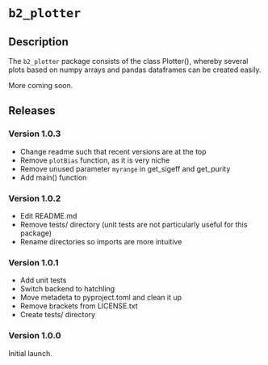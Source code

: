 # `b2_plotter`

## Description
The `b2_plotter` package consists of the class Plotter(), whereby several plots based on numpy arrays and pandas dataframes can be created easily. 

More coming soon.

## Releases

### Version 1.0.3 
- Change readme such that recent versions are at the top 
- Remove `plotBias` function, as it is very niche
- Remove unused parameter `myrange` in get_sigeff and get_purity
- Add main() function 

### Version 1.0.2 
- Edit README.md
- Remove tests/ directory (unit tests are not particularly useful for this package)
- Rename directories so imports are more intuitive

### Version 1.0.1
- Add unit tests
- Switch backend to hatchling
- Move metadeta to pyproject.toml and clean it up
- Remove brackets from LICENSE.txt
- Create tests/ directory

### Version 1.0.0
Initial launch.


